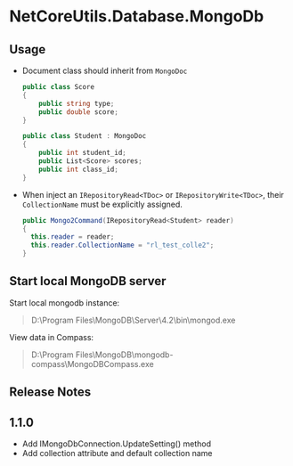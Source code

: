 ﻿# NetCoreUtils.Database.MongoDb

## Usage

- Document class should inherit from `MongoDoc`

  ``` csharp
  public class Score
  {
      public string type;
      public double score;
  }

  public class Student : MongoDoc
  {
      public int student_id;
      public List<Score> scores;
      public int class_id;
  }
  ```

- When inject an `IRepositoryRead<TDoc>` or `IRepositoryWrite<TDoc>`, their
  `CollectionName` must be explicitly assigned.

  ``` csharp
  public Mongo2Command(IRepositoryRead<Student> reader)
  {
    this.reader = reader;
    this.reader.CollectionName = "rl_test_colle2";
  }
  ```

## Start local MongoDB server

Start local mongodb instance:
> D:\Program Files\MongoDB\Server\4.2\bin\mongod.exe

View data in Compass:
> D:\Program Files\MongoDB\mongodb-compass\MongoDBCompass.exe

## Release Notes

## 1.1.0

- Add IMongoDbConnection.UpdateSetting() method
- Add collection attribute and default collection name
